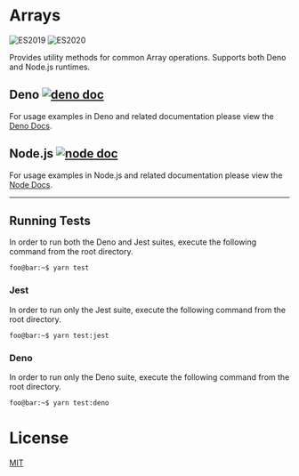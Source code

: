 # Arrays
![ES2019](https://img.shields.io/badge/ES-2019-success) ![ES2020](https://img.shields.io/badge/ES-2020-success)

Provides utility methods for common Array operations. Supports both Deno and Node.js runtimes.

## Deno [![deno doc](https://doc.deno.land/badge.svg)](https://doc.deno.land/https/deno.land/x/arrays/mod.ts)
For usage examples in Deno and related documentation please view the [Deno Docs](https://doc.deno.land/https/deno.land/x/arrays/mod.ts).

## Node.js [![node doc](https://img.shields.io/badge/node-doc-blue)](https://damianperera.github.io/array-utils/interfaces/__global.array.html)
For usage examples in Node.js and related documentation please view the [Node Docs](https://damianperera.github.io/ts-arrays/interfaces/__global.array.html).

---

## Running Tests
In order to run both the Deno and Jest suites, execute the following command from the root directory.
```console
foo@bar:~$ yarn test
```

### Jest
In order to run only the Jest suite, execute the following command from the root directory.
```console
foo@bar:~$ yarn test:jest
```

### Deno
In order to run only the Deno suite, execute the following command from the root directory.
```console
foo@bar:~$ yarn test:deno
```

# License

[MIT](./LICENSE)
